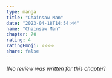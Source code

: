 ```yaml
---
type: manga
title: "Chainsaw Man"
date: "2023-04-18T14:54:44"
name: "Chainsaw Man"
chapter: 70
rating: 4
ratingEmoji: ⭐️⭐️⭐️⭐️
share: false
---
```


_[No review was written for this chapter]_
